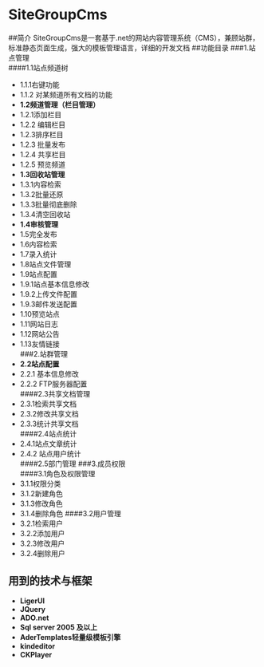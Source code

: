 SiteGroupCms
============
##简介
SiteGroupCms是一套基于.net的网站内容管理系统（CMS），兼顾站群，标准静态页面生成，强大的模板管理语言，详细的开发文档
##功能目录
###1.站点管理    
####1.1站点频道树	
* 1.1.1右键功能	
* 1.1.2 对某频道所有文档的功能	
* **1.2频道管理（栏目管理）**	
* 1.2.1添加栏目	
* 1.2.2 编辑栏目	
* 1.2.3排序栏目	
* 1.2.3 批量发布	
* 1.2.4 共享栏目	
* 1.2.5 预览频道	
* **1.3回收站管理**	
* 1.3.1内容检索	
* 1.3.2批量还原	
* 1.3.3批量彻底删除	
* 1.3.4清空回收站	
* **1.4审核管理**	
* 1.5完全发布	
* 1.6内容检索	
* 1.7录入统计	
* 1.8站点文件管理	
* 1.9站点配置	
* 1.9.1站点基本信息修改	
* 1.9.2上传文件配置	
* 1.9.3邮件发送配置	
* 1.10预览站点	
* 1.11网站日志	
* 1.12网站公告	
* 1.13友情链接	
###2.站群管理	
* **2.2站点配置**
* 2.2.1 基本信息修改	
* 2.2.2 FTP服务器配置	
####2.3共享文档管理	
* 2.3.1检索共享文档	
* 2.3.2修改共享文档	
* 2.3.3统计共享文档	
####2.4站点统计	
* 2.4.1站点文章统计	
* 2.4.2 站点用户统计	
####2.5部门管理	
###3.成员权限	
####3.1角色及权限管理	
* 3.1.1权限分类	
* 3.1.2新建角色	
* 3.1.3修改角色	
* 3.1.4删除角色	
####3.2用户管理	
* 3.2.1检索用户	
* 3.2.2添加用户	
* 3.2.3修改用户	
* 3.2.4删除用户	

用到的技术与框架
---
* **LigerUI**
* **JQuery**
* **ADO.net**
* **Sql server 2005 及以上**
* **AderTemplates轻量级模板引擎**
* **kindeditor**
* **CKPlayer**
